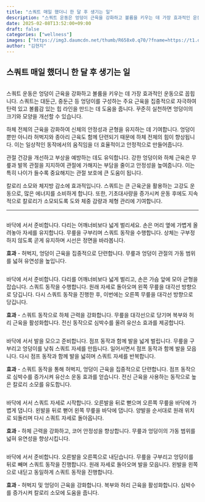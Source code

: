 ```yaml
---
title: "스쿼트 매일 했더니 한 달 후 생기는 일"
description: "스쿼트 운동은 엉덩이 근육을 강화하고 볼륨을 키우는 데 가장 효과적인 운동으로 꼽힙니다. 스쿼트는 대둔근, 중둔근 등 엉덩이를 구성하는 주요 근육을 집중적으로 자극하여 탄력 있고 볼륨감 있는 힙 라인을 만드는 데 도움을 줍니다. 꾸준히 실천하면 엉덩이의 크기와 모양을 "
date: 2025-02-08T13:52:00+09:00
draft: false
categories: ["wellness"]
images: ["https://img3.daumcdn.net/thumb/R658x0.q70/?fname=https://t1.daumcdn.net/news/202502/07/tenbody/20250207073007212eoae.jpg", "https://t1.daumcdn.net/news/202502/07/tenbody/20250207073007588zqjq.gif", "https://t1.daumcdn.net/news/202502/07/tenbody/20250207073008053cvxt.gif", "https://t1.daumcdn.net/news/202502/07/tenbody/20250207073008573zmzt.gif", "https://t1.daumcdn.net/news/202502/07/tenbody/20250207073008957fbgg.gif"]
author: "김현지"
---
```


<h2 >스쿼트 매일 했더니 한 달 후 생기는 일</h2> <figure ><img src="https://img3.daumcdn.net/thumb/R658x0.q70/?fname=https://t1.daumcdn.net/news/202502/07/tenbody/20250207073007212eoae.jpg" alt=""/></figure> <p>스쿼트 운동은 엉덩이 근육을 강화하고 볼륨을 키우는 데 가장 효과적인 운동으로 꼽힙니다. 스쿼트는 대둔근, 중둔근 등 엉덩이를 구성하는 주요 근육을 집중적으로 자극하여 탄력 있고 볼륨감 있는 힙 라인을 만드는 데 도움을 줍니다. 꾸준히 실천하면 엉덩이의 크기와 모양을 개선할 수 있습니다.</p> <p>하체 전체의 근육을 강화하여 신체의 안정성과 균형을 유지하는 데 기여합니다. 엉덩이뿐만 아니라 허벅지와 종아리 근육도 함께 단련되기 때문에 하체 전체의 힘이 향상됩니다. 이는 일상적인 동작에서의 움직임을 더 효율적이고 안정적으로 만들어줍니다.</p> <p>관절 건강을 개선하고 부상을 예방하는 데도 유익합니다. 강한 엉덩이와 하체 근육은 무릎과 발목 관절을 지지하여 관절에 가해지는 부담을 줄이고 안정성을 높여줍니다. 이는 특히 나이가 들수록 중요해지는 관절 보호에 큰 도움이 됩니다.</p> <p>칼로리 소모와 체지방 감소에 효과적입니다. 스쿼트는 큰 근육군을 활용하는 고강도 운동으로, 많은 에너지를 소비하게 합니다. 또한, 기초대사량을 증가시켜 운동 후에도 지속적으로 칼로리가 소모되도록 도와 체중 감량과 체형 관리에 기여합니다.</p> <hr /> <figure ><img src="https://t1.daumcdn.net/news/202502/07/tenbody/20250207073007588zqjq.gif" alt=""/></figure> <p>바닥에 서서 준비합니다. 다리는 어깨너비보다 넓게 벌리세요. 손은 머리 옆에 가볍게 올려놓아 자세를 유지합니다. 무릎을 구부리며 스쿼트 동작을 수행합니다. 상체는 구부정하지 않도록 곧게 유지하며 시선은 정면을 바라봅니다.</p> <p><strong>효과</strong> - 허벅지, 엉덩이 근육을 집중적으로 단련합니다. 무릎과 엉덩이 관절의 가동 범위를 넓혀 유연성을 높입니다.</p> <figure ><img src="https://t1.daumcdn.net/news/202502/07/tenbody/20250207073008053cvxt.gif" alt=""/></figure> <p>바닥에 서서 준비합니다. 다리를 어깨너비보다 넓게 벌리고, 손은 가슴 앞에 모아 균형을 잡습니다. 스쿼트 동작을 수행합니다. 원래 자세로 돌아오며 왼쪽 무릎을 대각선 방향으로 당깁니다. 다시 스쿼트 동작을 진행한 후, 이번에는 오른쪽 무릎을 대각선 방향으로 당깁니다.</p> <p><strong>효과</strong> - 스쿼트 동작으로 하체 근력을 강화합니다. 무릎을 대각선으로 당기며 복부와 허리 근육을 활성화합니다. 전신 동작으로 심박수를 올려 유산소 효과를 제공합니다.</p> <figure ><img src="https://t1.daumcdn.net/news/202502/07/tenbody/20250207073008573zmzt.gif" alt=""/></figure> <p>바닥에 서서 발을 모으고 준비합니다. 점프 동작과 함께 발을 넓게 벌립니다. 무릎을 구부리고 엉덩이를 낮춰 스쿼트 자세를 만듭니다. 일어서면서 점프 동작과 함께 발을 모읍니다. 다시 점프 동작과 함께 발을 넓히며 스쿼트 자세를 반복합니다.</p> <p><strong>효과</strong> - 스쿼트 동작을 통해 허벅지, 엉덩이 근육을 집중적으로 단련합니다. 점프 동작으로 심박수를 증가시켜 유산소 운동 효과를 얻습니다. 전신 근육을 사용하는 동작으로 높은 칼로리 소모를 유도합니다.</p> <figure ><img src="https://t1.daumcdn.net/news/202502/07/tenbody/20250207073008957fbgg.gif" alt=""/></figure> <p>바닥에 서서 스쿼트 자세로 시작합니다. 오른발을 뒤로 뻗으며 오른쪽 무릎을 바닥에 가볍게 댑니다. 왼발을 뒤로 뻗어 왼쪽 무릎을 바닥에 댑니다. 양발을 순서대로 원래 위치로 되돌리며 다시 스쿼트 자세로 돌아옵니다.</p> <p><strong>효과</strong> - 하체 근력을 강화하고, 코어 안정성을 향상합니다. 무릎과 엉덩이의 가동 범위를 넓혀 유연성을 향상시킵니다.</p> <figure ><img src="https://t1.daumcdn.net/news/202502/07/tenbody/20250207073009264harj.gif" alt=""/></figure> <p>바닥에 서서 준비합니다. 오른발을 오른쪽으로 내딛습니다. 무릎을 구부리고 엉덩이를 뒤로 빼며 스쿼트 동작을 진행합니다. 원래 자세로 돌아오며 발을 모읍니다. 왼발을 왼쪽으로 내딛고 동일하게 스쿼트 동작을 진행합니다.</p> <p><strong>효과</strong> - 허벅지 및 엉덩이 근육을 강화합니다. 복부와 허리 근육을 활성화합니다. 심박수를 증가시켜 칼로리 소모에 도움을 줍니다.</p>